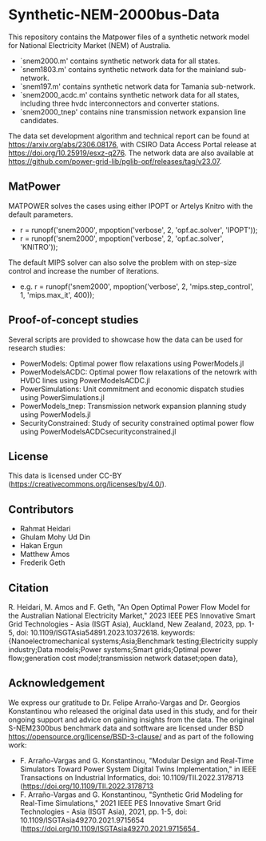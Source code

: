 # Synthetic-NEM-2000bus-Data
This repository contains the Matpower files of a synthetic network model for National Electricity Market (NEM) of Australia.

- `snem2000.m'  contains synthetic network data for all states.
- `snem1803.m'  contains synthetic network data for the mainland sub-network.
- `snem197.m'   contains synthetic network data for Tamania sub-network.
- `snem2000_acdc.m'  contains synthetic network data for all states, including three hvdc interconnectors and converter stations.
- `snem2000_tnep' contains nine transmission network expansion line candidates.

The data set development algorithm and technical report can be found at https://arxiv.org/abs/2306.08176,
with CSIRO Data Access Portal release at https://doi.org/10.25919/esxz-q276. The network data are also available at https://github.com/power-grid-lib/pglib-opf/releases/tag/v23.07.


## MatPower
MATPOWER solves the cases using either IPOPT or Artelys Knitro with the default parameters.
 - r = runopf('snem2000', mpoption('verbose', 2, 'opf.ac.solver', 'IPOPT'));
 - r = runopf('snem2000', mpoption('verbose', 2, 'opf.ac.solver', 'KNITRO'));

The default MIPS solver can also solve the problem with on step-size control and increase the number of iterations.
 - e.g. r = runopf('snem2000', mpoption('verbose', 2, 'mips.step_control', 1, 'mips.max_it', 400));


## Proof-of-concept studies
Several scripts are provided to showcase how the data can be used for research studies:
 - PowerModels: Optimal power flow relaxations using PowerModels.jl
 - PowerModelsACDC: Optimal power flow relaxations of the netowrk with HVDC lines using PowerModelsACDC.jl
 - PowerSimulations: Unit commitment and economic dispatch studies using PowerSimulations.jl
 - PowerModels_tnep: Transmission network expansion planning study using PowerModels.jl
 - SecurityConstrained: Study of security constrained optimal power flow using PowerModelsACDCsecurityconstrained.jl



## License
This data is licensed under CC-BY (https://creativecommons.org/licenses/by/4.0/).

## Contributors
- Rahmat Heidari
- Ghulam Mohy Ud Din
- Hakan Ergun
- Matthew Amos
- Frederik Geth

## Citation
R. Heidari, M. Amos and F. Geth, "An Open Optimal Power Flow Model for the Australian National Electricity Market," 2023 IEEE PES Innovative Smart Grid Technologies - Asia (ISGT Asia), Auckland, New Zealand, 2023, pp. 1-5, doi: 10.1109/ISGTAsia54891.2023.10372618.
keywords: {Nanoelectromechanical systems;Asia;Benchmark testing;Electricity supply industry;Data models;Power systems;Smart grids;Optimal power flow;generation cost model;transmission network dataset;open data},

## Acknowledgement
We express our gratitude to Dr. Felipe Arraño-Vargas and Dr. Georgios Konstantinou who released the original data used in this study, and for their ongoing support and advice on gaining insights from the data. The original S-NEM2300bus benchmark data and sotftware are licensed under BSD https://opensource.org/license/BSD-3-clause/ and as part of the following work:
- F. Arraño-Vargas and G. Konstantinou, "Modular Design and Real-Time Simulators Toward Power System Digital Twins Implementation," 
 	  in IEEE Transactions on Industrial Informatics, doi: 10.1109/TII.2022.3178713 (https://doi.org/10.1109/TII.2022.3178713
- F. Arraño-Vargas and G. Konstantinou, "Synthetic Grid Modeling for Real-Time Simulations," 2021 IEEE PES Innovative Smart Grid Technologies - Asia (ISGT Asia),
    2021, pp. 1-5, doi: 10.1109/ISGTAsia49270.2021.9715654 (https://doi.org/10.1109/ISGTAsia49270.2021.9715654_

